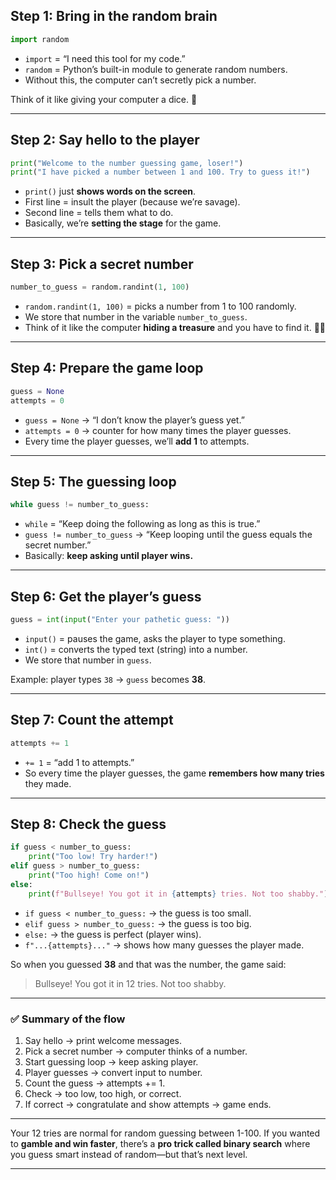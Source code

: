 ## **Step 1: Bring in the random brain**

```python
import random
```

* `import` = “I need this tool for my code.”
* `random` = Python’s built-in module to generate random numbers.
* Without this, the computer can’t secretly pick a number.

Think of it like giving your computer a dice. 🎲

---

## **Step 2: Say hello to the player**

```python
print("Welcome to the number guessing game, loser!")
print("I have picked a number between 1 and 100. Try to guess it!")
```

* `print()` just **shows words on the screen**.
* First line = insult the player (because we’re savage).
* Second line = tells them what to do.
* Basically, we’re **setting the stage** for the game.

---

## **Step 3: Pick a secret number**

```python
number_to_guess = random.randint(1, 100)
```

* `random.randint(1, 100)` = picks a number from 1 to 100 randomly.
* We store that number in the variable `number_to_guess`.
* Think of it like the computer **hiding a treasure** and you have to find it. 🏴‍☠️

---

## **Step 4: Prepare the game loop**

```python
guess = None
attempts = 0
```

* `guess = None` → “I don’t know the player’s guess yet.”
* `attempts = 0` → counter for how many times the player guesses.
* Every time the player guesses, we’ll **add 1** to attempts.

---

## **Step 5: The guessing loop**

```python
while guess != number_to_guess:
```

* `while` = “Keep doing the following as long as this is true.”
* `guess != number_to_guess` → “Keep looping until the guess equals the secret number.”
* Basically: **keep asking until player wins.**

---

## **Step 6: Get the player’s guess**

```python
guess = int(input("Enter your pathetic guess: "))
```

* `input()` = pauses the game, asks the player to type something.
* `int()` = converts the typed text (string) into a number.
* We store that number in `guess`.

Example: player types `38` → `guess` becomes **38**.

---

## **Step 7: Count the attempt**

```python
attempts += 1
```

* `+= 1` = “add 1 to attempts.”
* So every time the player guesses, the game **remembers how many tries** they made.

---

## **Step 8: Check the guess**

```python
if guess < number_to_guess:
    print("Too low! Try harder!")
elif guess > number_to_guess:
    print("Too high! Come on!")
else:
    print(f"Bullseye! You got it in {attempts} tries. Not too shabby.")
```

* `if guess < number_to_guess:` → the guess is too small.
* `elif guess > number_to_guess:` → the guess is too big.
* `else:` → the guess is perfect (player wins).
* `f"...{attempts}..."` → shows how many guesses the player made.

So when you guessed **38** and that was the number, the game said:

> Bullseye! You got it in 12 tries. Not too shabby.

---

### ✅ **Summary of the flow**

1. Say hello → print welcome messages.
2. Pick a secret number → computer thinks of a number.
3. Start guessing loop → keep asking player.
4. Player guesses → convert input to number.
5. Count the guess → attempts += 1.
6. Check → too low, too high, or correct.
7. If correct → congratulate and show attempts → game ends.

---

Your 12 tries are normal for random guessing between 1-100. If you wanted to **gamble and win faster**, there’s a **pro trick called binary search** where you guess smart instead of random—but that’s next level.

---

